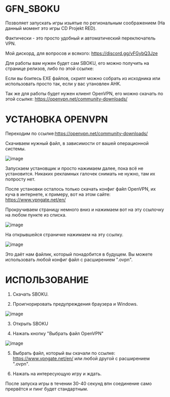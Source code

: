 # GFN_SBOKU

Позволяет запускать игры изьятые по региональным соображением (На данный момент это игры CD Projekt RED).

Фактически - это просто удобный и автоматический переключатель VPN.

Мой дискорд, для вопросов и всякого: https://discord.gg/vFGybQ3Jze

Для работы вам нужен будет сам SBOKU, его можно получить на странице релизов, либо по этой ссылке:

Если вы боитесь EXE файлов, скрипт можно собрать из исходника или использовать просто так, если у вас утановлен AHK.

Так же для работы будет нужен клиент OpenVPN, его можно скачать по этой ссылке: https://openvpn.net/community-downloads/

# УСТАНОВКА OPENVPN

Переходим по ссылке:https://openvpn.net/community-downloads/

Скачиваем нужный файл, в зависимости от вашей операционной системы.

![image](https://user-images.githubusercontent.com/58136226/156916785-634b855b-d682-4a03-8719-4bc4d69664d4.png)

Запускаем установщик и просто нажимаем далее, пока всё не установится. Никаких рекламных галочек снимать не нужно, там их попросту нет.

После установки осталось только скачать конфиг файл OpenVPN, их куча в интернете, к примеру, вот на этом сайте: https://www.vpngate.net/en/

Прокручиваем страницу немного вниз и нажимаем вот на эту ссылочку на любом пункте из списка. 

![image](https://user-images.githubusercontent.com/58136226/156916990-3fa9b33a-8d5d-4ef2-910e-16ea4c85f3f7.png)

На открывшейся страничке нажимаем на эту ссылку.

![image](https://user-images.githubusercontent.com/58136226/156917011-7099fffe-1cd8-48ff-902d-2c3ec859654e.png)

Это даёт нам файлик, который понадобится в будущем. Вы можете использовать любой конфиг файл с расширением ".ovpn". 

# ИСПОЛЬЗОВАНИЕ

1) Скачать SBOKU.

2) Проигнорировать предупреждения браузера и Windows.

![image](https://user-images.githubusercontent.com/58136226/156917120-7fb7f142-ae89-4746-80ca-0f6c31624fee.png)

3) Открыть SBOKU

4) Нажать кнопку "Выбрать файл OpenVPN"

![image](https://user-images.githubusercontent.com/58136226/156917164-113b49fd-35f9-4454-bd9d-9bb781465f9d.png)

5) Выбрать файл, который вы скачали по ссылке: https://www.vpngate.net/en/ или любой другой с расширением ".ovpn". 

6) Нажать на интересующую игру и ждать. 

После запуска игры в течении 30-40 секунд впн соединение само прервётся и пинг будет стандартным. 
